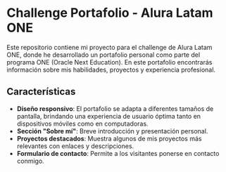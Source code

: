 # Challenge Portafolio - Alura Latam ONE

Este repositorio contiene mi proyecto para el challenge de Alura Latam ONE, donde he desarrollado un portafolio personal como parte del programa ONE (Oracle Next Education). En este portafolio encontrarás información sobre mis habilidades, proyectos y experiencia profesional.

## Características

- **Diseño responsivo**: El portafolio se adapta a diferentes tamaños de pantalla, brindando una experiencia de usuario óptima tanto en dispositivos móviles como en computadoras.
- **Sección "Sobre mí"**: Breve introducción y presentación personal.
- **Proyectos destacados**: Muestra algunos de mis proyectos más relevantes con enlaces y descripciones.
- **Formulario de contacto**: Permite a los visitantes ponerse en contacto conmigo.

